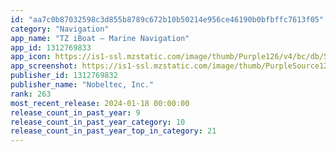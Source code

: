 ```yaml
---
id: "aa7c0b87032598c3d855b8789c672b10b50214e956ce46190b0bfbffc7613f05"
category: "Navigation"
app_name: "TZ iBoat – Marine Navigation"
app_id: 1312769833
app_icon: https://is1-ssl.mzstatic.com/image/thumb/Purple126/v4/bc/db/5c/bcdb5cf2-4a58-f803-6eef-1ed37cb91a8c/AppIcons-MaxSea-V2-1x_U007emarketing-0-5-85-220.png/1024x1024bb.png
app_screenshot: https://is1-ssl.mzstatic.com/image/thumb/PurpleSource126/v4/72/34/bc/7234bc39-361f-ae3c-3588-90a5494d7998/77a18b6e-d2e5-4ded-880d-337a1b8c3f6e_V3.1_2_iPhone_All_Lang.png/1242x2688bb.png
publisher_id: 1312769832
publisher_name: "Nobeltec, Inc."
rank: 263
most_recent_release: 2024-01-18 00:00:00
release_count_in_past_year: 9
release_count_in_past_year_category: 10
release_count_in_past_year_top_in_category: 21
---
```

